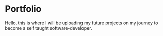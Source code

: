 # Portfolio

Hello, this is where I will be uploading my future projects on my journey to become a self taught software-developer.
